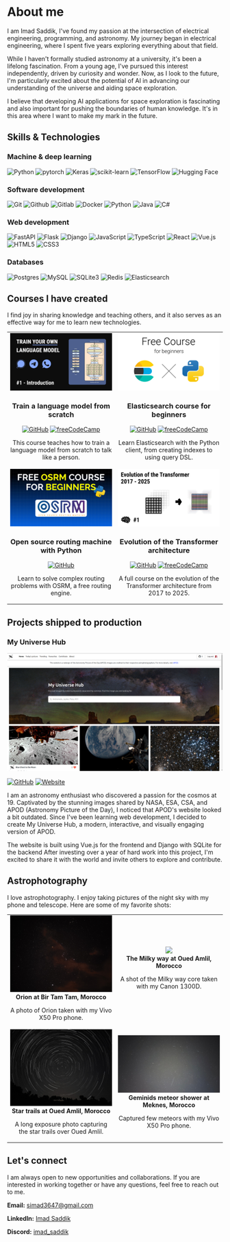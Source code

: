 # About me

I am Imad Saddik, I've found my passion at the intersection of electrical engineering, programming, and astronomy. My journey began in electrical engineering, where I spent five years exploring everything about that field.

While I haven't formally studied astronomy at a university, it's been a lifelong fascination. From a young age, I've pursued this interest independently, driven by curiosity and wonder. Now, as I look to the future, I'm particularly excited about the potential of AI in advancing our understanding of the universe and aiding space exploration.

I believe that developing AI applications for space exploration is fascinating and also important for pushing the boundaries of human knowledge. It's in this area where I want to make my mark in the future.

## Skills & Technologies

### Machine & deep learning

![Python](https://img.shields.io/badge/Python-14354C?&logo=python&logoColor=white)
![pytorch](https://img.shields.io/badge/PyTorch-EE4C2C?&logo=PyTorch&logoColor=white)
![Keras](https://img.shields.io/badge/Keras-%23D00000.svg?logo=Keras&logoColor=white)
![scikit-learn](https://img.shields.io/badge/scikit--learn-%23F7931E.svg?&logo=scikit-learn&logoColor=white)
![TensorFlow](https://img.shields.io/badge/TensorFlow-%23FF6F00.svg?&logo=TensorFlow&logoColor=white)
![Hugging Face](https://img.shields.io/badge/%20Hugging%20Face-FFD21E?&logo=hugging-face&logoColor=white)

### Software development

![Git](https://img.shields.io/badge/GIT-E44C30?&logo=git&logoColor=white)
![Github](https://img.shields.io/badge/Github-171515?&logo=github&logoColor=white)
![Gitlab](https://img.shields.io/badge/Gitlab-330F63?&logo=gitlab&logoColor=white)
![Docker](https://img.shields.io/badge/Docker-%230db7ed.svg?&logo=docker&logoColor=white)
![Python](https://img.shields.io/badge/Python-14354C?&logo=python&logoColor=white)
![Java](https://img.shields.io/badge/Java-ED8B00?&logo=java&logoColor=white)
![C#](https://img.shields.io/badge/C%23-058e0c?&logo=c-sharp&logoColor=white)

### Web development

![FastAPI](https://img.shields.io/badge/FastAPI-005571?logo=fastapi)
![Flask](https://img.shields.io/badge/Flask-000000?logo=flask&logoColor=white)
![Django](https://img.shields.io/badge/Django-092E20?logo=django&logoColor=white)
![JavaScript](https://img.shields.io/badge/JavaScript-323330?&logo=javascript&logoColor=F7DF1E)
![TypeScript](https://img.shields.io/badge/TypeScript-007ACC?logo=typescript&logoColor=white)
![React](https://img.shields.io/badge/React-20232A?logo=react&logoColor=61DAFB)
![Vue.js](https://img.shields.io/badge/Vue.js-4FC08D?logo=vue.js&logoColor=white)
![HTML5](https://img.shields.io/badge/html5-%23E34F26.svg?logo=html5&logoColor=white)
![CSS3](https://img.shields.io/badge/CSS3-%231572B6.svg?logo=css3&logoColor=white)

### Databases

![Postgres](https://img.shields.io/badge/Postgres-%23316192.svg?&logo=postgresql&logoColor=white)
![MySQL](https://img.shields.io/badge/MySQL-4479A1?&logo=mysql&logoColor=white)
![SQLite3](https://img.shields.io/badge/SQLite-07405E?&logo=sqlite&logoColor=white)
![Redis](https://img.shields.io/badge/Redis-DC382D?&logo=redis&logoColor=white)
![Elasticsearch](https://img.shields.io/badge/Elasticsearch-005571?logo=elasticsearch&logoColor=white)

## Courses I have created

I find joy in sharing knowledge and teaching others, and it also serves as an effective way for me to learn new technologies.

<table align="center">
    <tr>
        <td align="center" width="50%">
            <a href="https://www.youtube.com/watch?v=9Ge0sMm65jo&t=123s" target="_blank">
                <img src="./images/train_language_model_course_cover.jpg" width="100%"/>
            </a>
            <br />
            <h3 style="margin-bottom: 16px;">Train a language model from scratch</h3>
            <a href="https://github.com/ImadSaddik/Train_Your_Language_Model_Course"><img alt="GitHub" src="https://img.shields.io/badge/View_repository-171515?logo=github&logoColor=white"></a>
            <a href="https://www.youtube.com/watch?v=9Ge0sMm65jo&t=123s"><img alt="freeCodeCamp" src="https://img.shields.io/badge/Featured_on_freeCodeCamp-0A0A23?logo=freecodecamp&logoColor=white"></a>
            <p>This course teaches how to train a language model from scratch to talk like a person.</p>
        </td>
        <td align="center" width="50%">
            <a href="https://www.youtube.com/watch?v=a4HBKEda_F8&t=16s" target="_blank">
                <img src="./images/elasticsearch_course_cover.jpg" width="100%"/>
            </a>
            <br />
            <h3 style="margin-bottom: 16px;">Elasticsearch course for beginners</h3>
            <a href="https://github.com/ImadSaddik/ElasticSearch_Python_Course"><img alt="GitHub" src="https://img.shields.io/badge/View_repository-171515?logo=github&logoColor=white"></a>
            <a href="https://www.youtube.com/watch?v=a4HBKEda_F8&t=16s"><img alt="freeCodeCamp" src="https://img.shields.io/badge/Featured_on_freeCodeCamp-0A0A23?logo=freecodecamp&logoColor=white"></a>
            <p>Learn Elasticsearch with the Python client, from creating indexes to using query DSL.</p>
        </td>
    </tr>
    <tr>
        <td align="center" width="50%">
            <a href="https://www.youtube.com/playlist?list=PLMSb3cZXtIfoT7duU9eAdpmcnDq2rINUJ" target="_blank">
                <img src="./images/osrm_course_cover.jpg" width="100%"/>
            </a>
            <br />
            <h3 style="margin-bottom: 16px;">Open source routing machine with Python</h3>
            <a href="https://github.com/ImadSaddik/OSRM_Course_Python"><img alt="GitHub" src="https://img.shields.io/badge/View_repository-171515?logo=github&logoColor=white"></a>
            <p>Learn to solve complex routing problems with OSRM, a free routing engine.</p>
        </td>
        <td align="center" width="50%">
        <a href="https://www.youtube.com/watch?v=8WBS0dT0h2I&t=1198s" target="_blank">
            <img src="./images/transformer_evolution_course_cover.png" width="100%"/>
        </a>
        <br />
        <h3 style="margin-bottom: 16px;">Evolution of the Transformer architecture</h3>
        <a href="https://github.com/ImadSaddik/Train_Your_Language_Model_Course"><img alt="GitHub" src="https://img.shields.io/badge/View_repository-171515?logo=github&logoColor=white"></a>
        <a href="https://www.youtube.com/watch?v=8WBS0dT0h2I&t=1198s"><img alt="freeCodeCamp" src="https://img.shields.io/badge/Featured_on_freeCodeCamp-0A0A23?logo=freecodecamp&logoColor=white"></a>
        <p>A full course on the evolution of the Transformer architecture from 2017 to 2025.</p>
        </td>
    </tr>
</table>

## Projects shipped to production

### My Universe Hub

[![My Universe Hub Thumbnail](./images/my_universe_hub_home_page.png)](https://www.youtube.com/watch?v=kvoKKJ2zsts)

<a href="https://myuniversehub.com/"><img alt="GitHub" src="https://img.shields.io/badge/View_repository-171515?logo=github&amp;logoColor=white"></a>
<a href="https://myuniversehub.com/"><img alt="Website" src="https://img.shields.io/badge/View_website-0A0A23?logo=internet-explorer&amp;logoColor=white"></a>

I am an astronomy enthusiast who discovered a passion for the cosmos at 19. Captivated by the stunning images shared by NASA, ESA, CSA, and APOD (Astronomy Picture of the Day), I noticed that APOD's website looked a bit outdated. Since I've been learning web development, I decided to create My Universe Hub, a modern, interactive, and visually engaging version of APOD.

The website is built using Vue.js for the frontend and Django with SQLite for the backend After investing over a year of hard work into this project, I'm excited to share it with the world and invite others to explore and contribute.

## Astrophotography

I love astrophotography. I enjoy taking pictures of the night sky with my phone and telescope. Here are some of my favorite shots:

<table align="center">
    <tr>
        <td align="center" width="50%">
            <img src="./images/orion_bir_tam_tam.jpg" width="100%"/>
            <br />
            <b>Orion at Bir Tam Tam, Morocco</b>
            <p>A photo of Orion taken with my Vivo X50 Pro phone.</p>
        </td>
        <td align="center" width="50%">
            <img src="./images/milky_way_oued_amlil.jpeg" width="100%"/>
            <br />
            <b>The Milky way at Oued Amlil, Morocco</b>
            <p>A shot of the Milky way core taken with my Canon 1300D.</p>
        </td>
    </tr>
    <tr>
        <td align="center" width="50%">
            <img src="./images/star_trails.jpeg" width="100%"/>
            <br />
            <b>Star trails at Oued Amlil, Morocco</b>
            <p>A long exposure photo capturing the star trails over Oued Amlil.</p>
        </td>
        <td align="center" width="50%">
            <img src="./images/geminids_meteor_shower.jpeg" width="100%"/>
            <br />
            <b>Geminids meteor shower at Meknes, Morocco</b>
            <p>Captured few meteors with my Vivo X50 Pro phone.</p>
        </td>
    </tr>
</table>

## Let's connect

I am always open to new opportunities and collaborations. If you are interested in working together or have any questions, feel free to reach out to me.

**Email:** [simad3647@gmail.com](mailto:simad3647@gmail.com)

**LinkedIn:** [Imad Saddik](https://www.linkedin.com/in/imadsaddik/)

**Discord:** [imad_saddik](https://discord.com/users/imad_saddik)